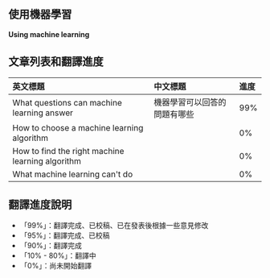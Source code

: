 ## 使用機器學習

**Using machine learning**

## 文章列表和翻譯進度

| 英文標題 | 中文標題 | 進度 |
| :--- | :--- | :--- |
| What questions can machine learning answer | 機器學習可以回答的問題有哪些 | 99% |
| How to choose a machine learning algorithm |  | 0% |
| How to find the right machine learning algorithm |  | 0% |
| What machine learning can't do |  | 0% |

## 翻譯進度說明

* 「99%」：翻譯完成、已校稿、已在發表後根據一些意見修改
* 「95%」：翻譯完成、已校稿
* 「90%」：翻譯完成
* 「10% - 80%」：翻譯中
* 「0%」：尚未開始翻譯



